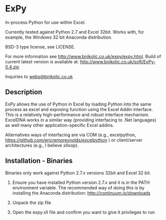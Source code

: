 ExPy
====

In-process Python for use within Excel.

Currently tested against Python 2.7 and Excel 32bit. Works with, for
example, the Windows 32 bit Anaconda distribution.

BSD-3 type license, see LICENSE.

For more information see
http://www.bnikolic.co.uk/expy/expy.html. Build of current latest
version is available at: http://www.bnikolic.co.uk/soft/ExPy-0.4.zip

Inquiries to webs@bnikolic.co.uk

Description
-----------

ExPy allows the use of Python in Excel by loading Python into the same
process as excel and exposing function using the Excel Addin
interface. This is a relatively high-performance and robust interface
mechanism. ExcelDNA works in a similar way (providing interfacing to
.Net languages) as well many other application-specific Excel addins.

Alternatives ways of interfacing are via COM (e.g., excelpython,
https://github.com/ericremoreynolds/excelpython ) or client/server
architectures (e.g., I believe xlloop).

Installation - Binaries
-----------------------

Binaries only work against Python 2.7.x versions 32bit and Excel 32
bit.

1. Ensure you have installed Python version 2.7.x and it is in the
   PATH environment variable. The recommended way of doing this is by
   installing the Anaconda distribution: http://continuum.io/downloads

2. Unpack the zip file

3. Open the expy.xll file and confirm you want to give it privileges
   to run










